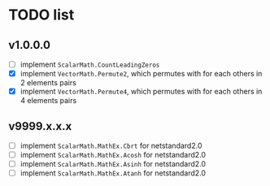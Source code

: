 # TODO list

## v1.0.0.0

- [ ] implement `ScalarMath.CountLeadingZeros`
- [x] implement `VectorMath.Permute2`, which permutes with for each others in 2 elements pairs
- [x] implement `VectorMath.Permute4`, which permutes with for each others in 4 elements pairs

## v9999.x.x.x

- [ ] implement `ScalarMath.MathEx.Cbrt` for netstandard2.0
- [ ] implement `ScalarMath.MathEx.Acosh` for netstandard2.0
- [ ] implement `ScalarMath.MathEx.Asinh` for netstandard2.0
- [ ] implement `ScalarMath.MathEx.Atanh` for netstandard2.0
